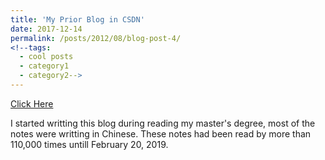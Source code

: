 ```yaml
---
title: 'My Prior Blog in CSDN'
date: 2017-12-14
permalink: /posts/2012/08/blog-post-4/
<!--tags:
  - cool posts
  - category1
  - category2-->
---
```

[Click Here](https://blog.csdn.net/sinat_27554409)

I started writting this blog during reading my master's degree, most of the notes were writting in Chinese. These notes had been read by more than 110,000 times untill February 20, 2019.

